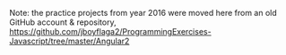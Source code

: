 
Note: the practice projects from year 2016 were moved here from an old GitHub account & repository, https://github.com/jboyflaga2/ProgrammingExercises-Javascript/tree/master/Angular2
